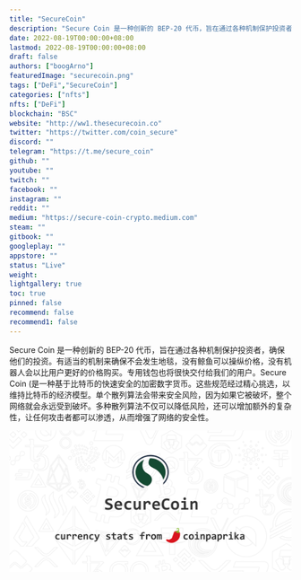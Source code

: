 ```yaml
---
title: "SecureCoin"
description: "Secure Coin 是一种创新的 BEP-20 代币，旨在通过各种机制保护投资者，确保他们的投资。"
date: 2022-08-19T00:00:00+08:00
lastmod: 2022-08-19T00:00:00+08:00
draft: false
authors: ["boogArno"]
featuredImage: "securecoin.png"
tags: ["DeFi","SecureCoin"]
categories: ["nfts"]
nfts: ["DeFi"]
blockchain: "BSC"
website: "http://ww1.thesecurecoin.co"
twitter: "https://twitter.com/coin_secure"
discord: ""
telegram: "https://t.me/secure_coin"
github: ""
youtube: ""
twitch: ""
facebook: ""
instagram: ""
reddit: ""
medium: "https://secure-coin-crypto.medium.com"
steam: ""
gitbook: ""
googleplay: ""
appstore: ""
status: "Live"
weight: 
lightgallery: true
toc: true
pinned: false
recommend: false
recommend1: false
---
```

Secure Coin 是一种创新的 BEP-20 代币，旨在通过各种机制保护投资者，确保他们的投资。有适当的机制来确保不会发生地毯，没有鲸鱼可以操纵价格，没有机器人会以比用户更好的价格购买。专用钱包也将很快交付给我们的用户。Secure Coin  (是一种基于比特币的快速安全的加密数字货币。这些规范经过精心挑选，以维持比特币的经济模型。单个散列算法会带来安全风险，因为如果它被破坏，整个网络就会永远受到破坏。多种散列算法不仅可以降低风险，还可以增加额外的复杂性，让任何攻击者都可以渗透，从而增强了网络的安全性。

![card](card.png)